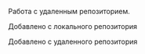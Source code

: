 Работа с удаленным репозиторием.

Добавлено с локального репозитория

Добавлено с удаленного репозитория
